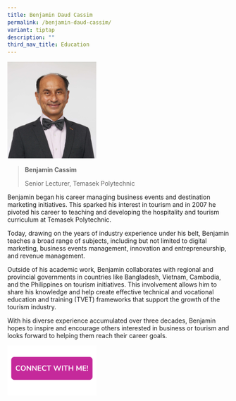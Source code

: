 ```yaml
---
title: Benjamin Daud Cassim
permalink: /benjamin-daud-cassim/
variant: tiptap
description: ""
third_nav_title: Education
---
```

<p></p>
<div class="isomer-image-wrapper">
<img style="width: 40%;" height="auto" width="100%" alt="" src="/images/Profile Photos/Benjamin_Daud_Cassim_1_copy.jpg">
</div>
<p></p>
<blockquote>
<p><strong>Benjamin Cassim</strong>
</p>
<p>Senior Lecturer, Temasek Polytechnic</p>
</blockquote>
<p>Benjamin began his career managing business events and destination marketing
initiatives. This sparked his interest in tourism and in 2007 he pivoted
his career to teaching and developing the hospitality and tourism curriculum
at Temasek Polytechnic.</p>
<p>Today, drawing on the years of industry experience under his belt, Benjamin
teaches a broad range of subjects, including but not limited to digital
marketing, business events management, innovation and entrepreneurship,
and revenue management.</p>
<p>Outside of his academic work, Benjamin collaborates with regional and
provincial governments in countries like Bangladesh, Vietnam, Cambodia,
and the Philippines on tourism initiatives. This involvement allows him
to share his knowledge and help create effective technical and vocational
education and training (TVET) frameworks that support the growth of the
tourism industry.</p>
<p>With his diverse experience accumulated over three decades, Benjamin hopes
to inspire and encourage others interested in business or tourism and looks
forward to helping them reach their career goals.</p>
<p></p>
<p></p><a class="isomer-image-wrapper" href="https://form.gov.sg/677f329752fac86cddec1b74"><img style="width: 40%;" height="auto" width="100%" alt="" src="/images/CONNECT_WITH_ME.png"></a>
<p></p>